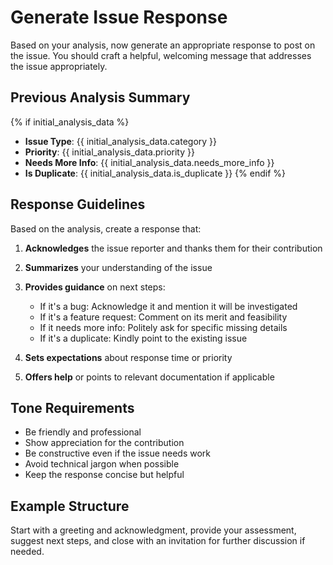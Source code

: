 # Generate Issue Response

Based on your analysis, now generate an appropriate response to post on the issue. You should craft a helpful, welcoming message that addresses the issue appropriately.

## Previous Analysis Summary
{% if initial_analysis_data %}
- **Issue Type**: {{ initial_analysis_data.category }}
- **Priority**: {{ initial_analysis_data.priority }}
- **Needs More Info**: {{ initial_analysis_data.needs_more_info }}
- **Is Duplicate**: {{ initial_analysis_data.is_duplicate }}
{% endif %}

## Response Guidelines

Based on the analysis, create a response that:

1. **Acknowledges** the issue reporter and thanks them for their contribution

2. **Summarizes** your understanding of the issue

3. **Provides guidance** on next steps:
   - If it's a bug: Acknowledge it and mention it will be investigated
   - If it's a feature request: Comment on its merit and feasibility
   - If it needs more info: Politely ask for specific missing details
   - If it's a duplicate: Kindly point to the existing issue

4. **Sets expectations** about response time or priority

5. **Offers help** or points to relevant documentation if applicable

## Tone Requirements

- Be friendly and professional
- Show appreciation for the contribution
- Be constructive even if the issue needs work
- Avoid technical jargon when possible
- Keep the response concise but helpful

## Example Structure

Start with a greeting and acknowledgment, provide your assessment, suggest next steps, and close with an invitation for further discussion if needed.